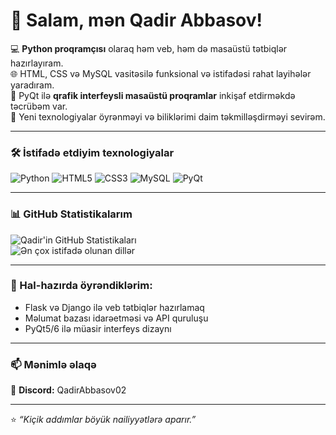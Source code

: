 # 👋 Salam, mən Qadir Abbasov!

💻 **Python proqramçısı** olaraq həm veb, həm də masaüstü tətbiqlər hazırlayıram.  
🌐 HTML, CSS və MySQL vasitəsilə funksional və istifadəsi rahat layihələr yaradıram.  
🧩 PyQt ilə **qrafik interfeysli masaüstü proqramlar** inkişaf etdirməkdə təcrübəm var.  
🚀 Yeni texnologiyalar öyrənməyi və biliklərimi daim təkmilləşdirməyi sevirəm.

---

### 🛠️ İstifadə etdiyim texnologiyalar

![Python](https://img.shields.io/badge/-Python-3776AB?logo=python&logoColor=white)
![HTML5](https://img.shields.io/badge/-HTML5-E34F26?logo=html5&logoColor=white)
![CSS3](https://img.shields.io/badge/-CSS3-1572B6?logo=css3&logoColor=white)
![MySQL](https://img.shields.io/badge/-MySQL-4479A1?logo=mysql&logoColor=white)
![PyQt](https://img.shields.io/badge/-PyQt-41CD52?logo=qt&logoColor=white)

---

### 📊 GitHub Statistikalarım

![Qadir'in GitHub Statistikaları](https://github-readme-stats.vercel.app/api?username=QadirAbbasov&show_icons=true&theme=tokyonight)  
![Ən çox istifadə olunan dillər](https://github-readme-stats.vercel.app/api/top-langs/?username=QadirAbbasov&layout=compact&theme=tokyonight)

---

### 🌱 Hal-hazırda öyrəndiklərim:
- Flask və Django ilə veb tətbiqlər hazırlamaq  
- Məlumat bazası idarəetməsi və API quruluşu  
- PyQt5/6 ilə müasir interfeys dizaynı

---

### 📫 Mənimlə əlaqə

💬 **Discord:** QadirAbbasov02

---

⭐️ *“Kiçik addımlar böyük nailiyyətlərə aparır.”*
